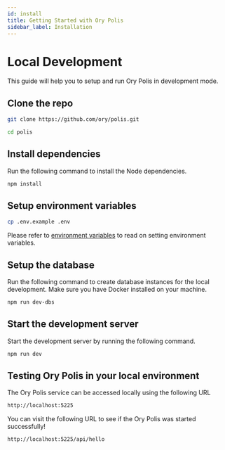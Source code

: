 ```yaml
---
id: install
title: Getting Started with Ory Polis
sidebar_label: Installation
---
```


# Local Development

This guide will help you to setup and run Ory Polis in development mode.

## Clone the repo

```bash
git clone https://github.com/ory/polis.git

cd polis
```

## Install dependencies

Run the following command to install the Node dependencies.

```bash
npm install
```

## Setup environment variables

```bash
cp .env.example .env
```

Please refer to [environment variables](./deploy/env-variables.mdx) to read on setting environment variables.

## Setup the database

Run the following command to create database instances for the local development. Make sure you have Docker installed on your
machine.

```bash
npm run dev-dbs
```

## Start the development server

Start the development server by running the following command.

```bash
npm run dev
```

## Testing Ory Polis in your local environment

The Ory Polis service can be accessed locally using the following URL

```bash
http://localhost:5225
```

You can visit the following URL to see if the Ory Polis was started successfully!

```bash
http://localhost:5225/api/hello
```
